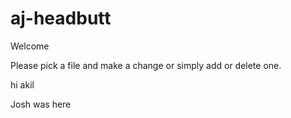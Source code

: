 # aj-headbutt

Welcome

Please pick a file and make a change or simply add or delete one.

hi akil


Josh was here

